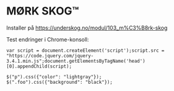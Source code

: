 # MØRK SKOG™

Installer på https://underskog.no/modul/103_m%C3%B8rk-skog

Test endringer i Chrome-konsoll:

```
var script = document.createElement('script');script.src = "https://code.jquery.com/jquery-3.4.1.min.js";document.getElementsByTagName('head')[0].appendChild(script);

$("p").css({"color": "lightgray"});
$(".foo").css({"background": "black"});
```
